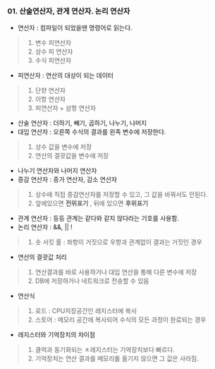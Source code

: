 ### 01. 산술연산자, 관게 연산자. 논리 연산자

- 연산자 : 컴파일이 되었을땐 명령어로 읽는다.

> 1. 변수 피연산자
> 2. 상수 피 연산자
> 3. 수식 피연산자

- 피연산자 : 연산의 대상이 되는 데이터
> 1. 단햔 연산자
> 2. 이항 연산자
> 3. 피연산자 + 삼항 연산자

- 산술 연산자 : 더하기, 빼기, 곱하기, 나누기, 나머지
- 대입 연산자 : 오른쪽 수식의 결과를 왼족 변수에 저장한다.

> 1. 상수 값을 변수에 저장
> 2. 연산의 결괏값을 변수에 저장

- 나누기 연산자와 나머지 연산자
- 증감 연산자 : 증가 연산자, 감소 연산자

> 1. 상수에 직접 증감연산자를 저장할 수 있고, 그 값을 바꿔서도 안된다.
> 2. 앞에있으면 __전위표기__ , 뒤에 있으면 __후위표기__

- 관계 연산자 : 등등 관계는 같다와 같지 않다라는 기호를 사용함.
- 논리 연산자 : &&, || !

> 1. 숏 서킷 률 : 좌항이 거짓으로 우항과 관계없이 결과는 거짓인 경우

- 연산의 결괏값 처리

> 1. 연산결과를 바로 사용하거나 대입 연산을 통해 다른 변수에 저장
> 2. DB에 저장하거나 네트워크로 전송할 수 있음 

- 연산식
> 1. 로드 : CPU저장공간인 레지스터에 복사
> 2. 스토어 : 메모리 공간에 복사되어 수식의 모든 과정이 완료되는 경우

- 레지스터와 기억장치의 차이점
> 1. 클럭과 동기화되는 ㅊ레지스터는 기억장치보다 빠르다.
> 2. 기억장치는 연산 결과를 메모리롤 옮기지 않으면 그 값은 사라짐.
